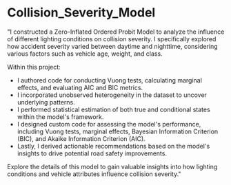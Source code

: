 # Collision_Severity_Model

"I constructed a Zero-Inflated Ordered Probit Model to analyze the influence of different lighting conditions on collision severity. I specifically explored how accident severity varied between daytime and nighttime, considering various factors such as vehicle age, weight, and class.

Within this project:
- I authored code for conducting Vuong tests, calculating marginal effects, and evaluating AIC and BIC metrics.
- I incorporated unobserved heterogeneity in the dataset to uncover underlying patterns.
- I performed statistical estimation of both true and conditional states within the model's framework.
- I designed custom code for assessing the model's performance, including Vuong tests, marginal effects, Bayesian Information Criterion (BIC), and Akaike Information Criterion (AIC).
- Lastly, I derived actionable recommendations based on the model's insights to drive potential road safety improvements.

Explore the details of this model to gain valuable insights into how lighting conditions and vehicle attributes influence collision severity."
